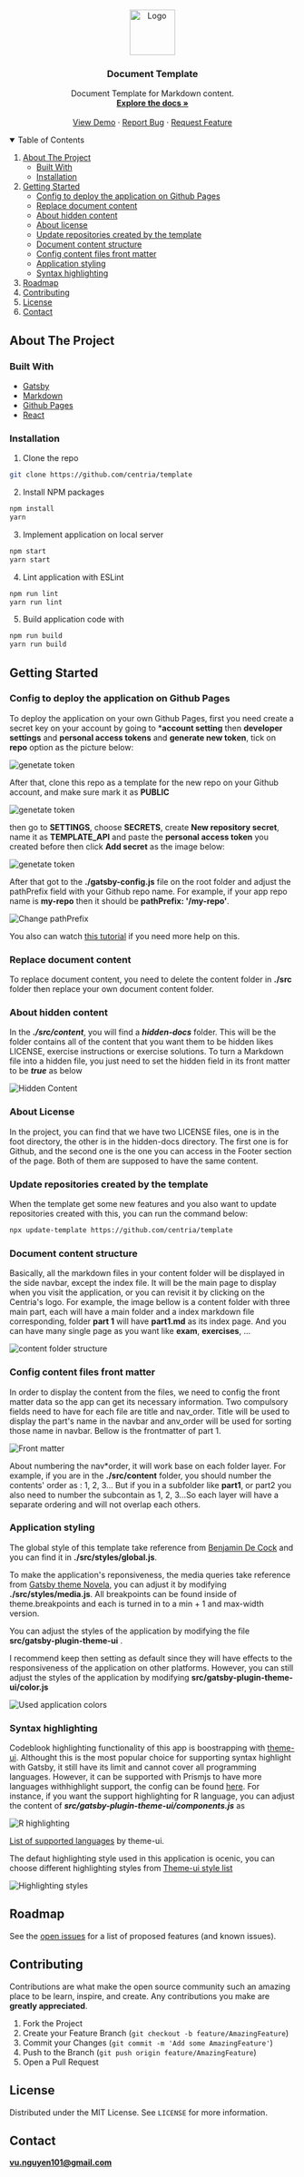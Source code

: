 

<!-- PROJECT LOGO -->
<br />
<p align="center">
  <a href="https://github.com/centria/template">
    <img src="https://i.imgur.com/Ps2C6CM.png" alt="Logo" width="80" height="80">
  </a>

  <h3 align="center">Document Template</h3>

  <p align="center">
   Document Template for Markdown content.
    <br />
    <a href="https://github.com/centria/template"><strong>Explore the docs »</strong></a>
    <br />
    <br />
    <a href="https://centria.github.io/template/">View Demo</a>
    ·
    <a href="https://github.com/centria/template/issues">Report Bug</a>
    ·
    <a href="https://github.com/centria/template/issues">Request Feature</a>
  </p>
</p>

<!-- TABLE OF CONTENTS -->
<details open="open">
  <summary>Table of Contents</summary>
  <ol>
    <li>
      <a href="#about-the-project">About The Project</a>
      <ul>
        <li><a href="#built-with">Built With</a></li>
        <li><a href="#installation">Installation</a></li>
      </ul>
    </li>
    <li>
      <a href="#getting-started">Getting Started</a>
      <ul>
        <li><a href="#config-to-deploy-the-application-on-github-pages">Config to deploy the application on Github Pages</a></li>
        <li><a href="#replace-document-content">Replace document content</a></li>
        <li><a href="#about-hidden-content">About hidden content</a></li>
        <li><a href="#about-license">About license</a></li>
        <li><a href="#update-repositories-created-by-the-template">Update repositories created by the template</a></li>
        <li><a href="#document-content-structure">Document content structure</a></li>
        <li><a href="#config-content-files-front-matter">Config content files front matter</a></li>
        <li><a href="#application-styling">Application styling</a></li>
        <li><a href="#syntax-highlighting">Syntax highlighting</a></li>
      </ul>
    </li>
    <li><a href="#roadmap">Roadmap</a></li>
    <li><a href="#contributing">Contributing</a></li>
    <li><a href="#license">License</a></li>
    <li><a href="#contact">Contact</a></li>
  </ol>
</details>

<!-- ABOUT THE PROJECT -->

## About The Project

### Built With

- [Gatsby](https://www.gatsbyjs.com/)
- [Markdown](https://en.wikipedia.org/wiki/Markdown)
- [Github Pages](https://pages.github.com/)
- [React](https://reactjs.org/)

<!-- GETTING STARTED -->

### Installation

1. Clone the repo

```sh
git clone https://github.com/centria/template
```

2. Install NPM packages

```sh
npm install
yarn
```

3. Implement application on local server

```sh
npm start
yarn start
```

4. Lint application with ESLint

```sh
npm run lint
yarn run lint
```

5. Build application code with

```sh
npm run build
yarn run build
```

<!-- USAGE EXAMPLES -->

## Getting Started

### Config to deploy the application on Github Pages

To deploy the application on your own Github Pages, first you need create a secret key on your account by going to ***account setting** then **developer settings** and **personal access tokens** and **generate new token**, tick on **repo** option as the picture below:

![genetate token](https://i.imgur.com/444VSXd.png)

After that, clone this repo as a template for the new repo on your Github account, and make sure mark it as **PUBLIC**

![genetate token](https://i.imgur.com/P0CSauu.png)

then go to **SETTINGS**, choose **SECRETS**, create **New repository secret**, name it as **TEMPLATE_API** and paste the **personal access token** you created before then click **Add secret** as the image below:

![genetate token](https://i.imgur.com/QYIRxCE.png)

After that got to the **./gatsby-config.js** file on the root folder and adjust the pathPrefix field with your Github repo name. For example, if your app repo name is **my-repo** then it should be **pathPrefix: '/my-repo'**. 

![Change pathPrefix](https://i.imgur.com/e9O9wYs.png)

You also can watch [this tutorial](https://www.youtube.com/watch?v=JIMord7-G10) if you need more help on this.

### Replace document content

To replace document content, you need to delete the content folder in **./src** folder then replace your own document content folder.

### About hidden content

In the ***./src/content***, you will find a ***hidden-docs*** folder. This will be the folder contains all of the content that you want them to be hidden likes LICENSE, exercise instructions or exercise solutions. To turn a Markdown file into a hidden file, you just need to set the hidden field in its front matter to be ***true*** as below

![Hidden Content](https://i.imgur.com/wFpgBTm.png)

### About License

In the project, you can find that we have two LICENSE files, one is in the foot directory, the other is in the hidden-docs directory. The first one is for Github, and the second one is the one you can access in the Footer section of the page. Both of them are supposed to have the same content.

### Update repositories created by the template

When the template get some new features and you also want to update repositories created with this, you can run the command below:

```sh
npx update-template https://github.com/centria/template
```

### Document content structure

Basically, all the markdown files in your content folder will be displayed in the side navbar, except the index file. It will be the main page to display when you visit the application, or you can revisit it by clicking on the Centria's logo. For example, the image bellow is a content folder with three main part, each will have a main folder and a index markdown file corresponding, folder **part 1** will have **part1.md** as its index page. And you can have many single page as you want like **exam**, **exercises**, ...

![content folder structure](https://i.imgur.com/BCddHmg.png)

### Config content files front matter

In order to display the content from the files, we need to config the front matter data so the app can get its necessary information. Two compulsory fields need to have for each file are title and nav_order. Title will be used to display the part's name in the navbar and anv_order will be used for sorting those name in navbar. Bellow is the frontmatter of part 1.

![Front matter](https://i.imgur.com/DJgGPsE.png)

About numbering the nav*order, it will work base on each folder layer. For example, if you are in the **./src/content** folder, you should number the contents' order as : 1, 2, 3... But if you in a subfolder like **part1**, or part2 you also need to number the subcontain as 1, 2, 3...So each layer will have a separate ordering and will not overlap each others.

### Application styling

The global style of this template take reference from [Benjamin De Cock](https://gist.github.com/bendc/ac03faac0bf2aee25b49e5fd260a727d) and you can find it in **./src/styles/global.js**.

To make the application's reponsiveness, the media queries take reference from [Gatsby theme Novela](https://github.com/narative/gatsby-theme-novela), you can adjust it by modifying **./src/styles/media.js**. All breakpoints can be found inside of theme.breakpoints and each is turned in to a min + 1 and max-width version.

You can adjust the styles of the application by modifying the file **src/gatsby-plugin-theme-ui** .

I recommend keep then setting as default since they will have effects to the responsiveness of the application on other platforms. However, you can still adjust the styles of the application by modifying **src/gatsby-plugin-theme-ui/color.js**

![Used application colors](https://i.imgur.com/2PKRqJ3.png)

### Syntax highlighting

Codeblook highlighting functionality of this app is boostrapping with [theme-ui](https://theme-ui.com/guides/syntax-highlighting/). Althought this is the most popular choice for supporting syntax highlight with Gatsby, it still have its limit and cannot cover all programming languages. However, it can be supported with Prismjs to have more languages withhighlight support, the config can be found [here](https://theme-ui.com/packages/prism/). For instance, if you want the support highlighting for R language, you can adjust the content of ***src/gatsby-plugin-theme-ui/components.js*** as

![R highlighting](https://i.imgur.com/g7zlA4p.png)

[List of supported languages](https://github.com/FormidableLabs/prism-react-renderer/blob/master/src/vendor/prism/includeLangs.js) by theme-ui.

The defaut highlighting style used in this application is ocenic, you can choose different highlighting styles from [Theme-ui style list](https://theme-ui.com/packages/prism/)

![Highlighting styles](https://i.imgur.com/kZkM26m.png)

<!-- ROADMAP -->

## Roadmap

See the [open issues](https://github.com/centria/template/issues) for a list of proposed features (and known issues).

<!-- CONTRIBUTING -->

## Contributing

Contributions are what make the open source community such an amazing place to be learn, inspire, and create. Any contributions you make are **greatly appreciated**.

1. Fork the Project
2. Create your Feature Branch (`git checkout -b feature/AmazingFeature`)
3. Commit your Changes (`git commit -m 'Add some AmazingFeature'`)
4. Push to the Branch (`git push origin feature/AmazingFeature`)
5. Open a Pull Request

<!-- LICENSE -->

## License

Distributed under the MIT License. See `LICENSE` for more information.

<!-- CONTACT -->

## Contact

**vu.nguyen101@gmail.com**

<!-- MARKDOWN LINKS & IMAGES -->
<!-- https://www.markdownguide.org/basic-syntax/#reference-style-links -->



